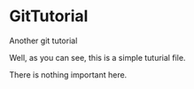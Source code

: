 # GitTutorial
Another git  tutorial

Well, as you can see, this is a simple tuturial file.

There is nothing important here.
